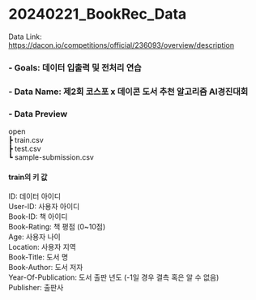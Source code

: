 # 20240221_BookRec_Data   
Data Link: https://dacon.io/competitions/official/236093/overview/description    

### - Goals: 데이터 입출력 및 전처리 연습
### - Data Name: 제2회 코스포 x 데이콘 도서 추천 알고리즘 AI경진대회
### - Data Preview      
open    
 ┣ train.csv   
 ┣ test.csv   
 ┗ sample-submission.csv   
 
#### train의 키 값
ID: 데이터 아이디   
User-ID: 사용자 아이디   
Book-ID: 책 아이디   
Book-Rating: 책 평점 (0~10점)   
Age: 사용자 나이   
Location: 사용자 지역   
Book-Title: 도서 명   
Book-Author: 도서 저자   
Year-Of-Publication: 도서 출판 년도 (-1일 경우 결측 혹은 알 수 없음)    
Publisher: 출판사   
